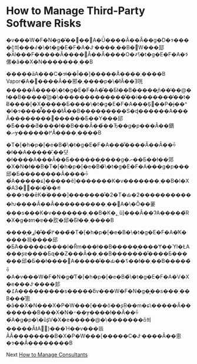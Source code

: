 # How to Manage Third-Party Software Risks
[//]: # (Version:1.0.0)
�v���W�F�N�g�͂��΂��΁A�Ǘ����Ă��Ȃ��g�D�ɂ����č쐬���ꂽ�\�t�g�E�F�A�Ɉˑ����܂��B�֌W���邷�ׂĂ̐l���F�����Ȃ����΂Ȃ��Ȃ����O�҂̃\�t�g�E�F�A�ɂ͑傫�ȃ��X�N�������܂��B

�����āA���C�ɂǂ��Ȋ��]�����Ă͂����܂����B Vapor�́A�񑩂����Ă��邪�܂����p�\�ł͂Ȃ��Ǝ咣�����Ă����\�t�g�E�F�A�̂��Ƃł��B�����͍ň��̕��@�ł��B�����̋@�\�������������̐��i�������̓��t�Ƀ����[�X�����Ƃ����\�t�g�E�F�A���Ƃ̖񑩂��P�ɉ��^�I�ɂ����̂͌����ł͂Ȃ��B���������S�ɖ������A���Ȃ��������𕷂������Ƃ��Y���邱�Ƃ͂����ƌ����ł��B���Ȃ��̉��Ђ��g�p���Ă��鏑�ނɏ������߂Ă͂����܂����B

�T�[�h�p�[�e�B�̃\�t�g�E�F�A���͊����Ă��Ȃ��ꍇ�ł��A�����͂܂��댯�ł����A���Ȃ��Ƃ������͎����g�ނ��Ƃ��ł��郊�X�N�ł��B�T�[�h�p�[�e�B�̃\�t�g�E�F�A���g�p���邱�Ƃ��������Ă����ꍇ�́A�����ɕ]�����ĕ]�������K�v�������܂��B�l�X�́A3�̐��i�̂��ꂼ���ɂ��ēK�ؐ����]�������̂�2�T�Ԃ�2�����������ƕ����Ă��Ȃ����������܂��񂪁A�\�Ȍ��葁���s���K�v�������܂��B�K�؂ȕ]���Ȃ��ɁA�����̃R�X�g�𐳊m�ɐ��肷�邱�Ƃ͂ł��܂����B

�����̖ړI�̂��߂̊����̃T�[�h�p�[�e�B�\�t�g�E�F�A�̓K�����𗝉����邱�Ƃ́A�����ɕ����I�Ȓm���ł��B�����͔����Ɏ��ϓI�ŁA���ʂɐ����Ƃɋ��Z���Ă��܂��B�������̐����Ƃ������邱�Ƃ��ł����΁A�����̎��Ԃ��ߖ��ł��܂��B�����̏ꍇ�A�v���W�F�N�g�̓T�[�h�p�[�e�B�̃\�t�g�E�F�A�V�X�e���Ɉˑ����邽�߁A���������s�����ƃv���W�F�N�g�͎��s���܂��B���̂悤�ȃ��X�N���X�P�W���[���ŏ��ʂŖ��m�ɕ\�����Ă��������B���X�N�𑁊��ɏ����ł��Ȃ��ꍇ�́A�g�p�\�ȕʂ̃V�X�e�����@�\�������ō쐬�����ȂǁA�ً}���Ή��v���𗧂ĂĂ��������B�X�P�W���[���͏��C�Ɉˑ����Ȃ��悤�ɂ��Ă��������B

Next [How to Manage Consultants](03-How-to-Manage-Consultants.md)